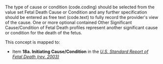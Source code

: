 The type of cause or condition (code.coding) should be selected from the value set Fetal Death Cause or Condition and any further specification should be entered as free text (code.text) to fully record the provider's view of the cause. One or more optional contained Other Significant Cause/Condition of Fetal Death profiles represent another significant cause or condition for the death of the fetus.

This concept is mapped to:
* Item **18a. Initiating Cause/Condition** in the *[U.S. Standard Report of Fetal Death (rev. 2003)](https://www.cdc.gov/nchs/data/dvs/FDEATH11-03finalACC.pdf)*